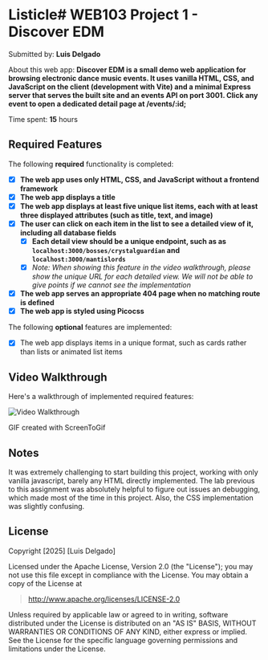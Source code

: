 # Listicle# WEB103 Project 1 - Discover EDM

Submitted by: **Luis Delgado**

About this web app: **Discover EDM is a small demo web application for browsing electronic dance music events. It uses vanilla HTML, CSS, and JavaScript on the client (development with Vite) and a minimal Express server that serves the built site and an events API on port 3001. Click any event to open a dedicated detail page at /events/:id;**

Time spent: **15** hours

## Required Features

The following **required** functionality is completed:

<!-- Make sure to check off completed functionality below -->
- [X] **The web app uses only HTML, CSS, and JavaScript without a frontend framework**
- [X] **The web app displays a title**
- [X] **The web app displays at least five unique list items, each with at least three displayed attributes (such as title, text, and image)**
- [X] **The user can click on each item in the list to see a detailed view of it, including all database fields**
  - [X] **Each detail view should be a unique endpoint, such as as `localhost:3000/bosses/crystalguardian` and `localhost:3000/mantislords`**
  - [X] *Note: When showing this feature in the video walkthrough, please show the unique URL for each detailed view. We will not be able to give points if we cannot see the implementation* 
- [X] **The web app serves an appropriate 404 page when no matching route is defined**
- [X] **The web app is styled using Picocss**

The following **optional** features are implemented:

- [X] The web app displays items in a unique format, such as cards rather than lists or animated list items

## Video Walkthrough 

Here's a walkthrough of implemented required features:

<img src='https://i.imgur.com/iClwhxK.gif' title='Video Walkthrough' width='' alt='Video Walkthrough' />

<!-- Replace this with whatever GIF tool you used! -->
GIF created with ScreenToGif
<!-- Recommended tools:
[Kap](https://getkap.co/) for macOS
[ScreenToGif](https://www.screentogif.com/) for Windows
[peek](https://github.com/phw/peek) for Linux. -->

## Notes

It was extremely challenging to start building this project, working with only vanilla javascript, barely any HTML directly implemented. The lab previous to this assignment was absolutely helpful to figure out issues an debugging, which made most of the time in this project. Also, the CSS implementation was slightly confusing. 

## License

Copyright [2025] [Luis Delgado]

Licensed under the Apache License, Version 2.0 (the "License"); you may not use this file except in compliance with the License. You may obtain a copy of the License at

> http://www.apache.org/licenses/LICENSE-2.0

Unless required by applicable law or agreed to in writing, software distributed under the License is distributed on an "AS IS" BASIS, WITHOUT WARRANTIES OR CONDITIONS OF ANY KIND, either express or implied. See the License for the specific language governing permissions and limitations under the License.